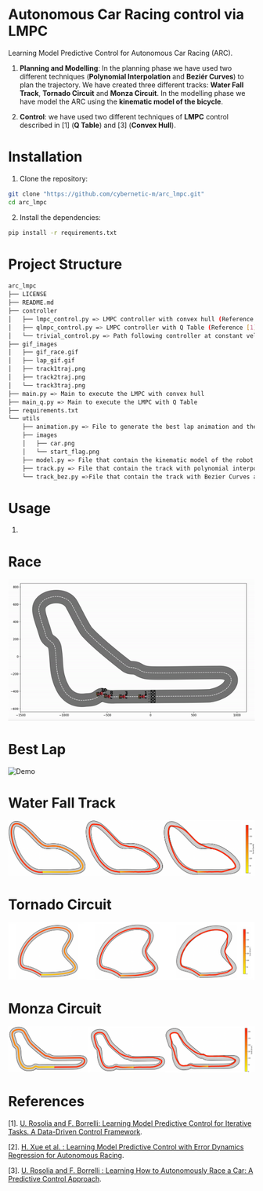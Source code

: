 # Autonomous Car Racing control via LMPC
Learning Model Predictive Control for Autonomous Car Racing (ARC). 

1. **Planning and Modelling**: In the planning phase we have used two different techniques (**Polynomial Interpolation** and **Beziér Curves**) to plan the trajectory. We have created three different tracks: **Water Fall Track**, **Tornado Circuit** and **Monza Circuit**. In the modelling phase we have model the ARC using the **kinematic model of the bicycle**.

2. **Control**: we have used two different techniques of **LMPC** control described in [1] (**Q Table**) and [3] (**Convex Hull**).

# Installation
1. Clone the repository:  
 ```sh 
 git clone "https://github.com/cybernetic-m/arc_lmpc.git"
 cd arc_lmpc
 ```

2. Install the dependencies:  
```sh 
pip install -r requirements.txt
```

# Project Structure 

```sh 
arc_lmpc
├── LICENSE
├── README.md
├── controller 
│   ├── lmpc_control.py => LMPC controller with convex hull (Reference [3])
│   ├── qlmpc_control.py => LMPC controller with Q Table (Reference [1])
│   └── trivial_control.py => Path following controller at constant velocity 
├── gif_images
│   ├── gif_race.gif
│   ├── lap_gif.gif
│   ├── track1traj.png
│   ├── track2traj.png
│   └── track3traj.png
├── main.py => Main to execute the LMPC with convex hull
├── main_q.py => Main to execute the LMPC with Q Table
├── requirements.txt
└── utils
    ├── animation.py => File to generate the best lap animation and the race animations
    ├── images
    │   ├── car.png
    │   └── start_flag.png
    ├── model.py => File that contain the kinematic model of the robot and all important quantities
    ├── track.py => File that contain the track with polynomial interpolation and its definitions
    └── track_bez.py =>File that contain the track with Bezier Curves and its definitions 
 ```

# Usage
1. 

# Race
![Demo](gif_images/gif_race.gif)

# Best Lap
![Demo](gif_images/lap_gif.gif)

# Water Fall Track
![Alt Text](gif_images/track1traj.png)

# Tornado Circuit
![Alt Text](gif_images/track2traj.png)

# Monza Circuit
![Alt Text](gif_images/track3traj.png)

# References
[1]. [U. Rosolia and F. Borrelli: Learning Model Predictive Control for Iterative
Tasks. A Data-Driven Control Framework](https://ieeexplore.ieee.org/stamp/stamp.jsp?tp=&arnumber=8039204).

[2]. [H. Xue et al. : Learning Model Predictive Control with Error Dynamics Regression for Autonomous Racing](https://arxiv.org/pdf/2309.10716).

[3].  [U. Rosolia and F. Borrelli : Learning How to Autonomously Race a Car: A Predictive Control Approach](https://ieeexplore.ieee.org/stamp/stamp.jsp?tp=&arnumber=8896988).




